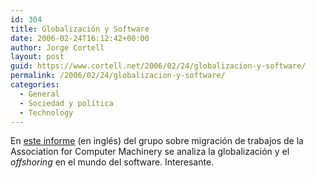 ```yaml
---
id: 304
title: Globalización y Software
date: 2006-02-24T16:12:42+00:00
author: Jorge Cortell
layout: post
guid: https://www.cortell.net/2006/02/24/globalizacion-y-software/
permalink: /2006/02/24/globalizacion-y-software/
categories:
  - General
  - Sociedad y polí­tica
  - Technology
---
```

En [este informe](https://www.acm.org/globalizationreport/) (en inglés) del grupo sobre migración de trabajos de la Association for Computer Machinery se analiza la globalización y el _offshoring_ en el mundo del software. Interesante.